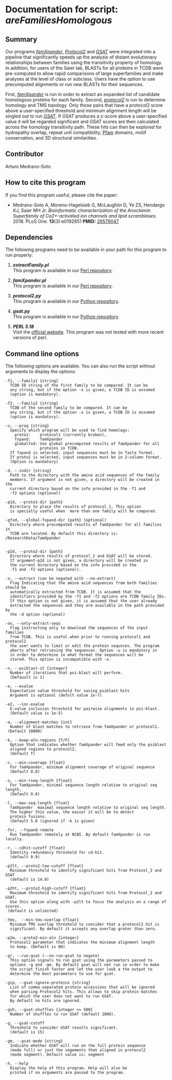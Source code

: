 # Documentation for script: _areFamiliesHomologous_

## Summary
Our programs [_famXpander_](famXpander.md), [_Protocol2_](https://github.com/SaierLaboratory/BioVx/blob/master/manuals/BioV_manual.pdf) 
and [_GSAT_](https://github.com/SaierLaboratory/BioVx/blob/master/manuals/BioV_manual.pdf) 
were integrated into a pipeline that significantly speeds up the analysis of distant 
evolutionary relationships between families using the transitivity property of homology. 
In addition, for users of the Saier lab, BLASTs for all proteins in TCDB were pre-computed 
to allow rapid comparisons of large superfamilies and make analyses at the level of class 
or subclass. Users have the option to use precomputed alignments or run new BLASTs for their 
sequences.

First, [_famXpander_](famXpander.md) is run in order to extract an expanded list of candidate homologous 
proteins for each family. Second, [_protocol2_](https://github.com/SaierLaboratory/BioVx/blob/master/manuals/BioV_manual.pdf) 
is run to determine homology and TMS topology. Only those pairs that have a protocol2 score above a user-specified 
threshold and minimum alignment length will be singled out to run [_GSAT_](https://github.com/SaierLaboratory/BioVx/blob/master/manuals/BioV_manual.pdf). 
If _GSAT_ produces a z-score above a user-specified value it will be regarded significant and _GSAT_ scores are then calculated across the homology
transitivity path. These hits can then be explored for hydropathy overlap, repeat unit compatibility, [Pfam](https://pfam.xfam.org/) domains, motif conservation, and 3D structural similarities.


## Contributor
Arturo Medrano-Soto  


## How to cite this program
If you find this program useful, please cite the paper:  

  * Medrano-Soto A, Moreno-Hagelsieb G, McLaughlin D, Ye ZS, Hendargo KJ, Saier MH Jr. _Bioinformatic characterization of the Anoctamin Superfamily of Ca2+-activated ion channels and lipid scramblases._  2018. PLoS One. **13**(3):e0192851  **PMID:** [29579047](https://www.ncbi.nlm.nih.gov/pubmed/?term=29579047)  


## Dependencies
The following programs need to be available in your path for this 
program to run properly:

1. **_extractFamily.pl_**  
This program is available in our [Perl repository](https://github.com/SaierLaboratory/TCDBtools). 

2. **_famXpander.pl_**  
This program is available in our [Perl repository](https://github.com/SaierLaboratory/TCDBtools). 

3. **_protocol2.py_**  
This program is available in our [Python repository](https://github.com/SaierLaboratory/BioVx).

4. **_gsat.py_**  
This program is available in our [Python repository](https://github.com/SaierLaboratory/BioVx).

5. **_PERL 5.18_**  
Visit the [official website](https://www.perl.org/). This program 
was not tested with more recent versions of perl.


## Command line options
The following options are available. You can also run the 
script without arguments to display the options:

    -f1, --family1 {string}
      TCDB ID string of the first family to be compared. It can be
      any string, but if the option -x is given, a TCDB ID is assumed
      (option is mandatory).

    -f2, --family2 {string}
      TCDB of the second family to be compared. It can be
      any string, but if the option -x is given, a TCDB ID is assumed
      (option is mandatory).

    -u, --prog {string}
      Specify which program will be used to find homologs:
        proto1:    protocol1 (currently broken),
        fxpand:    famXpander
        globalfxd: Use global precomputed results of famXpander for all
                   proteins in TCDB.
      If fxpand is selected, input sequences must be in fasta format. 
      If proto1 is selected, input sequences must be in 2-column format.
      (Option is mandatory)

    -d, --indir {string}
      Path to the directory with the amino acid sequences of the family
      members. If argument is not given, a directory will be created in the
      current directory based on the info provided in the -f1 and
      -f2 options (optional)

    -p1d, --proto1-dir {path}
      Directory to place the results of protocol_1. This option
      is specially useful when  more than one family will be compared.

    -gfxd, --global-fxpand-dir {path} (optional)
      Directory where precomputed results of famXpander for all families in
      TCDB are located. By default this directory is: /ResearchData/famXpander


    -p2d, --proto2-dir {path}
      Directory where results of protocol_2 and GSAT will be stored.
      If argument-p2d is not given, a directory will be created in
      the current directory based on the info provided in the
      -f1 and -f2 options (optional).

    -x, --extract (can be negated with --no-extract)
      Flag Indicating that the amino acid sequences from both families should be
      automatically extracted from TCDB. It is assumed that the
      identifiers provided by the -f1 and -f2 options are TCDB family IDs.
      If this option is not given, it is assumed that the user already
      extracted the sequences and they are available in the path provided by
      the -d option (optional)

    -ox, --only-extract-seqs
      Flag instructing only to download the sequences of the input families
      from TCDB. This is useful when prior to running protocol1 and protocol2
      the user wants to limit or edit the protein sequnces. The program
      aborts after retrieving the sequences. Option -u is mandatory in
      in order to determine in what format the sequences will be
      stored. This option is incompatible with -x.

    -n, --psiblast-it {integer}
      Number of iterations that psi-blast will perform.
      (Defauult is 1)

    -e, --evalue
      Expectation value threshold for saving psiblast hits
      Argument is optional (defult value 1e-7)

    -e2, --inc-evalue
      E-value inclusion threshold for pairwise alignments in psi-blast.
      (Default value is 1e-5)

    -a, --alignment-matches {int}
      Number of blast matches to retrieve from famXpander or protocol1.
     (Default 10000)

    -k, --keep-aln-regions {T/F}
      Option that indicates whether famXpander will feed only the psiblast
      aligned regions to protocol2. 
      (Default T)

    -c, --min-coverage {float}
      For famXpander, minimum alignment coverage of original sequence
      (Default 0.8)

    -s, --min-rseq-length {float}
      For famXpander, minimal sequence length relative to original seq length,
      (Default 0.8)

    -l, --max-seq-length {float}
      famXpander  maximal sequence length relative to original seq length.
      The higher this value, the easier it will be to detect
      protein fusions.
      (Default 5.0 (ignored if -k is given)

    -fxr, --fxpand-remote
      Run famXpander remotely at NCBI. By default famXpander is run locally.

    -r, --cdhit-cutoff {float}
      Identity redundancy threshold for cd-hit.
      (default 0.9)

    -p2lt, --proto2-low-cutoff {float}
      Minimum threshold to identify significant hits from Protocol_2 and GSAT
      (default is 14.0)

    -p2ht, --proto2-high-cutoff {float}
      Maximum threshold to identify significant hits from Protocol_2 and GSAT.
      Use this option along with -p2lt to focus the analysis on a range of scores.
     (default is unlimited)

    -tmo,  --min-tms-overlap {float}
      Minimum TMS overlap threshold to consider that a protocol2 hit is
      significant. By default it accepts any overlap grater than zero.

    -p2m, --proto2-min-aln {integer}
      Protocol2 parameter that indicates the minimum alignment length
      to keep. (Default is 80)

    -gr, --run-gsat (--no-run-gsat to negate)
      This option signals to run gsat using the parameters passed to
      options -g and -gm. By default gsat will not run in order to make
      the script finish faster and let the user look a the output to
      determine the best parameters to use for gsat.

    -gip, --gsat-ignore-proteins {string}
      List of comma-separated protein accessions that will be ignored
      when parsing Protocol2 hits. This allows to skip protein matches
      for which the user does not want to run GSAT.
      By default no hits are ignored.

    -gsh, --gsat-shuffles {integer >= 500}
      Number of shuffles to run GSAT (default 1000).

    -g, --gsat-cutoff
      Threshold to consider GSAT results significant.
      (default is 15)

    -gm, --gsat-mode {string}
      Indicate whether GSAT will run on the full protein sequence
      (mode full) or just the segements that aligned in protocol2
      (mode segment). Default value is: segment

    -h, --help
      Display the help of this program. Help will also be
      printed if no arguments are passed to the program.
